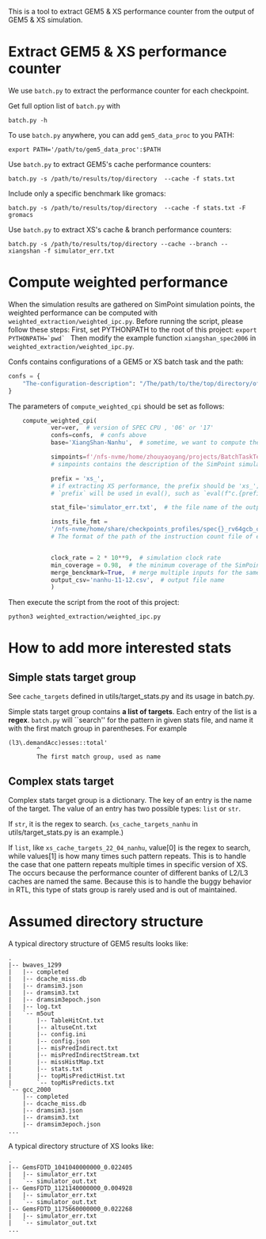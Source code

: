 This is a tool to extract GEM5 & XS performance counter from the output of GEM5 & XS simulation.
# Extract GEM5 & XS performance counter

We use `batch.py` to extract the performance counter for each checkpoint.

Get full option list of `batch.py` with
``` shell
batch.py -h
```

To use `batch.py` anywhere, you can add `gem5_data_proc` to you PATH:
``` shell
export PATH='/path/to/gem5_data_proc':$PATH
```

Use `batch.py` to extract GEM5's cache performance counters:
``` shell
batch.py -s /path/to/results/top/directory  --cache -f stats.txt
```

Include only a specific benchmark like gromacs:
``` shell
batch.py -s /path/to/results/top/directory  --cache -f stats.txt -F gromacs
```

Use `batch.py` to extract XS's cache & branch performance counters:
``` shell
batch.py -s /path/to/results/top/directory --cache --branch --xiangshan -f simulator_err.txt
```

# Compute weighted performance

When the simulation results are gathered on SimPoint simulation points,
the weighted performance can be computed with
`weighted_extraction/weighted_ipc.py`.
Before running the script, please follow these steps:
First, set PYTHONPATH to the root of this project: ``export PYTHONPATH=`pwd` ``
Then modify the example function `xiangshan_spec2006` in `weighted_extraction/weighted_ipc.py`.

Confs contains configurations of a GEM5 or XS batch task and the path:
``` Python
confs = {
    "The-configuration-description": "/The/path/to/the/top/directory/of/the/batch/task",
}
```

The parameters of `compute_weighted_cpi` should be set as follows:
``` Python
    compute_weighted_cpi(
            ver=ver,  # version of SPEC CPU , '06' or '17'
            confs=confs,  # confs above
            base='XiangShan-Nanhu',  # sometime, we want to compute the relative performance, and we can pass a configuration as the base

            simpoints=f'/nfs-nvme/home/zhouyaoyang/projects/BatchTaskTemplate/resources/simpoint_cpt_desc/spec{ver}_rv64gcb_o2_20m.json',
            # simpoints contains the description of the SimPoint simulation points, including start instruction and weight in a json file

            prefix = 'xs_',
            # if extracting XS performance, the prefix should be 'xs_'; if extracting GEM5 performance, the prefix should be ''
            # `prefix` will be used in eval(), such as `eval(f"c.{prefix}add_branch_mispred(d)")`

            stat_file='simulator_err.txt',  # the file name of the output of GEM5 or XS; Usually, simulator_err.txt or err.txt for XS and stats.txt for GEM5

            insts_file_fmt =
            '/nfs-nvme/home/share/checkpoints_profiles/spec{}_rv64gcb_o2_20m/logs/profiling/{}.log',
            # The format of the path of the instruction count file of each benchmark, generated from NEMU when taking checkpoints.


            clock_rate = 2 * 10**9,  # simulation clock rate
            min_coverage = 0.98,  # the minimum coverage of the SimPoint simulation points, 
            merge_benckmark=True,  # merge multiple inputs for the same benchmark, like gcc_200 and gcc_166
            output_csv='nanhu-11-12.csv',  # output file name
            )
```

Then execute the script from the root of this project:
``` shell
python3 weighted_extraction/weighted_ipc.py
```

# How to add more interested stats

## Simple stats target group
See `cache_targets` defined in utils/target_stats.py and its usage in batch.py.

Simple stats target group contains **a list of targets**.
Each entry of the list is a **regex**.
`batch.py` will ``search'' for the pattern in given stats file,
and name it with the first match group in parentheses.
For example
``` regex
(l3\.demandAcc)esses::total'
        ^
        The first match group, used as name
```

## Complex stats target

Complex stats target group is a dictionary.
The key of an entry is the name of the target.
The value of an entry has two possible types: `list` or `str`.

If `str`, it is the regex to search.
(`xs_cache_targets_nanhu` in utils/target_stats.py is an example.)

If `list`, like `xs_cache_targets_22_04_nanhu`,
value[0] is the regex to search, while values[1] is how many times such pattern repeats.
This is to handle the case that one pattern repeats multiple times in specific version of XS.
The occurs because the performance counter of different banks of L2/L3 caches are named the same.
Because this is to handle the buggy behavior in RTL, this type of stats group is rarely used
and is out of maintained.


# Assumed directory structure 
A typical directory structure of GEM5 results looks like:

``` shell
.
|-- bwaves_1299
|   |-- completed
|   |-- dcache_miss.db
|   |-- dramsim3.json
|   |-- dramsim3.txt
|   |-- dramsim3epoch.json
|   |-- log.txt
|   `-- m5out
|       |-- TableHitCnt.txt
|       |-- altuseCnt.txt
|       |-- config.ini
|       |-- config.json
|       |-- misPredIndirect.txt
|       |-- misPredIndirectStream.txt
|       |-- missHistMap.txt
|       |-- stats.txt
|       |-- topMisPredictHist.txt
|       `-- topMisPredicts.txt
`-- gcc_2000
    |-- completed
    |-- dcache_miss.db
    |-- dramsim3.json
    |-- dramsim3.txt
    |-- dramsim3epoch.json
...
```

A typical directory structure of XS looks like:
```
.
|-- GemsFDTD_1041040000000_0.022405
|   |-- simulator_err.txt
|   `-- simulator_out.txt
|-- GemsFDTD_1121140000000_0.004928
|   |-- simulator_err.txt
|   `-- simulator_out.txt
|-- GemsFDTD_1175660000000_0.022268
|   |-- simulator_err.txt
|   `-- simulator_out.txt
...
```


